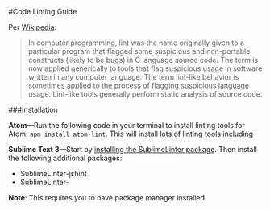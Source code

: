 
#Code Linting Guide

Per [Wikipedia](http://en.wikipedia.org/wiki/Lint_(software)):

>In computer programming, lint was the name originally given to a particular program that flagged some suspicious and non-portable constructs (likely to be bugs) in C language source code. The term is now applied generically to tools that flag suspicious usage in software written in any computer language. The term lint-like behavior is sometimes applied to the process of flagging suspicious language usage. Lint-like tools generally perform static analysis of source code.

###Installation

**Atom**—Run the following code in your terminal to install linting tools for Atom: `apm install atom-lint`. This will install lots of linting tools including 

**Sublime Text 3**—Start by [installing the SublimeLinter package](http://sublimelinter.readthedocs.org/en/latest/installation.html#installing-via-pc). Then install the following additional packages:

* SublimeLinter-jshint
* SublimeLinter-

 **Note**: This requires you to have package manager installed.
